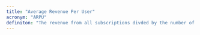 ```yaml
---
title: "Average Revenue Per User"
acronym: "ARPU"
definiton: "The revenue from all subscriptions divded by the number of users. Also known as ARPC (customer) or ARPA (account)."
---
```

